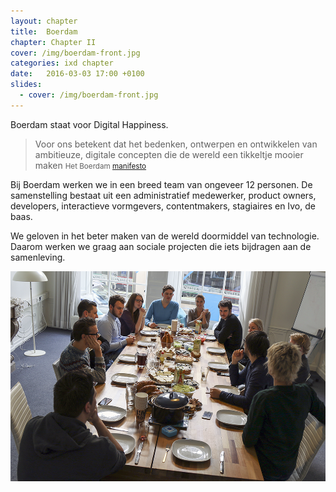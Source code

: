 ```yaml
---
layout: chapter
title:  Boerdam
chapter: Chapter II
cover: /img/boerdam-front.jpg
categories: ixd chapter
date:   2016-03-03 17:00 +0100
slides:
  - cover: /img/boerdam-front.jpg
---
```


Boerdam staat voor Digital Happiness.

> Voor ons betekent dat het bedenken, ontwerpen en ontwikkelen van ambitieuze, digitale concepten die de wereld een tikkeltje mooier maken <small>Het Boerdam [manifesto](http://boerdam.nl/manifesto/)</small>

<p class="lead">Bij Boerdam werken we in een breed team van ongeveer 12 personen. De samenstelling bestaat uit een administratief medewerker, product owners, developers, interactieve vormgevers, contentmakers, stagiaires en Ivo, de baas.</p>

We geloven in het beter maken van de wereld doormiddel van technologie. Daarom werken we graag aan sociale projecten die iets bijdragen aan de samenleving.

![Het Boerdam team](/img/boerdam-team.png)